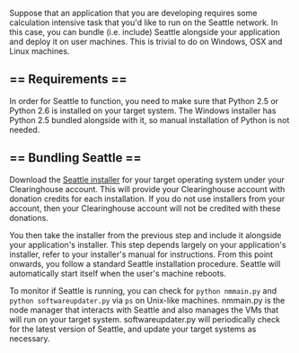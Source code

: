 Suppose that an application that you are developing requires some calculation intensive task that you'd like to run on the Seattle network.  In this case, you can bundle (i.e. include) Seattle alongside your application and deploy it on user machines.  This is trivial to do on Windows, OSX and Linux machines.



 == Requirements ==
----
In order for Seattle to function, you need to make sure that Python 2.5 or Python 2.6 is installed on your target system.  The Windows installer has Python 2.5 bundled alongside with it, so manual installation of Python is not needed.



 == Bundling Seattle ==
----

Download the [Seattle installer](https://seattleclearinghouse.poly.edu/html/getdonations) for your target operating system under your Clearinghouse account.  This will provide your Clearinghouse account with donation credits for each installation.  If you do not use installers from your account, then your Clearinghouse account will not be credited with these donations.

You then take the installer from the previous step and include it alongside your application's installer.  This step depends largely on your application's installer, refer to your installer's manual for instructions.  From this point onwards, you follow a standard Seattle installation procedure.  Seattle will automatically start itself when the user's machine reboots.

To monitor if Seattle is running, you can check for ```python nmmain.py``` and ```python softwareupdater.py``` via ```ps``` on Unix-like machines.  nmmain.py is the node manager that interacts with Seattle and also manages the VMs that will run on your target system.  softwareupdater.py will periodically check for the latest version of Seattle, and update your target systems as necessary.
